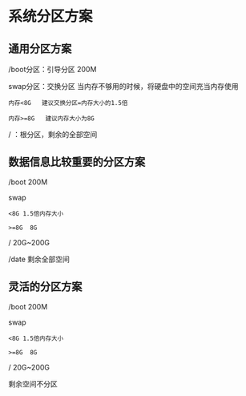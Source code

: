 # 系统分区方案

## 通用分区方案
/boot分区：引导分区 200M 

swap分区：交换分区 当内存不够用的时候，将硬盘中的空间充当内存使用

    内存<8G   建议交换分区=内存大小的1.5倍
    
    内存>=8G   建议内存大小为8G
    
/ ：根分区，剩余的全部空间

## 数据信息比较重要的分区方案

/boot 200M

swap 

    <8G 1.5倍内存大小 
    
    >=8G  8G
 
/ 20G~200G

/date 剩余全部空间

## 灵活的分区方案

/boot 200M

swap 

    <8G 1.5倍内存大小 
    
    >=8G  8G
 
/ 20G~200G

剩余空间不分区